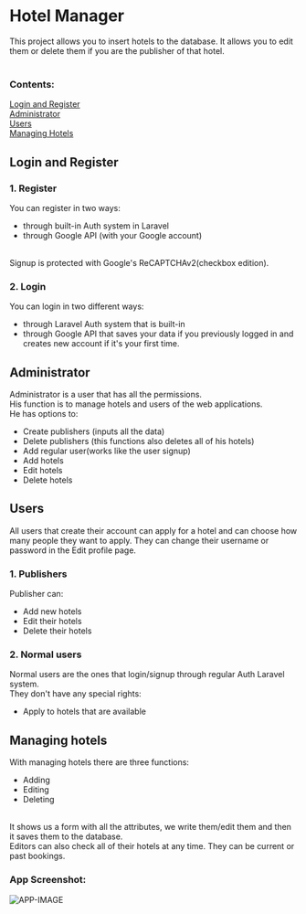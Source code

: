 # Hotel Manager
This project allows you to insert hotels to the database. It allows you to edit them or delete them if you are the publisher of that hotel. 
<br><br>
### Contents:
[Login and Register](#login-and-register)<br>
[Administrator](#administrator)<br>
[Users](#users)<br>
[Managing Hotels](#managing-hotels)<br>
## Login and Register
### 1. Register
You can register in two ways:<br>
- through built-in Auth system in Laravel
- through Google API (with your Google account) <br>
<br>
Signup is protected with Google's ReCAPTCHAv2(checkbox edition).

### 2. Login
You can login in two different ways:<br>
- through Laravel Auth system that is built-in
- through Google API that saves your data if you previously logged in and creates new account if it's your first time. 

## Administrator
Administrator is a user that has all the permissions.<br>
His function is to manage hotels and users of the web applications.<br>
He has options to:<br>
- Create publishers (inputs all the data)
- Delete publishers (this functions also deletes all of his hotels)
- Add regular user(works like the user signup)
- Add hotels
- Edit hotels
- Delete hotels

## Users
All users that create their account can apply for a hotel and can choose how many people they want to apply. They can change their username or password in the Edit profile page.
### 1. Publishers
Publisher can:<br>
- Add new hotels
- Edit their hotels
- Delete their hotels
### 2. Normal users
Normal users are the ones that login/signup through regular Auth Laravel system.<br>
They don't have any special rights:<br>
- Apply to hotels that are available

## Managing hotels
With managing hotels there are three functions:
- Adding
- Editing
- Deleting
<br>
It shows us a form with all the attributes, we write them/edit them and then it saves them to the database. <br>
Editors can also check all of their hotels at any time. They can be current or past bookings. <br>

### App Screenshot:

![APP-IMAGE](https://user-images.githubusercontent.com/34472450/49807317-0fdfa880-fd5a-11e8-8f54-848d5c1314ac.png)
